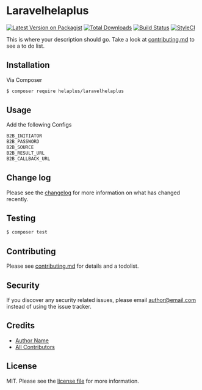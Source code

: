 # Laravelhelaplus

[![Latest Version on Packagist][ico-version]][link-packagist]
[![Total Downloads][ico-downloads]][link-downloads]
[![Build Status][ico-travis]][link-travis]
[![StyleCI][ico-styleci]][link-styleci]

This is where your description should go. Take a look at [contributing.md](contributing.md) to see a to do list.

## Installation

Via Composer

``` bash
$ composer require helaplus/laravelhelaplus
```

## Usage
Add the following Configs
``` bash
B2B_INITIATOR
B2B_PASSWORD
B2B_SOURCE
B2B_RESULT_URL
B2B_CALLBACK_URL
```
## Change log

Please see the [changelog](changelog.md) for more information on what has changed recently.

## Testing

``` bash
$ composer test
```

## Contributing

Please see [contributing.md](contributing.md) for details and a todolist.

## Security

If you discover any security related issues, please email author@email.com instead of using the issue tracker.

## Credits

- [Author Name][link-author]
- [All Contributors][link-contributors]

## License

MIT. Please see the [license file](license.md) for more information.

[ico-version]: https://img.shields.io/packagist/v/helaplus/laravelhelaplus.svg?style=flat-square
[ico-downloads]: https://img.shields.io/packagist/dt/helaplus/laravelhelaplus.svg?style=flat-square
[ico-travis]: https://img.shields.io/travis/helaplus/laravelhelaplus/master.svg?style=flat-square
[ico-styleci]: https://styleci.io/repos/12345678/shield

[link-packagist]: https://packagist.org/packages/helaplus/laravelhelaplus
[link-downloads]: https://packagist.org/packages/helaplus/laravelhelaplus
[link-travis]: https://travis-ci.org/helaplus/laravelhelaplus
[link-styleci]: https://styleci.io/repos/12345678
[link-author]: https://github.com/helaplus
[link-contributors]: ../../contributors
